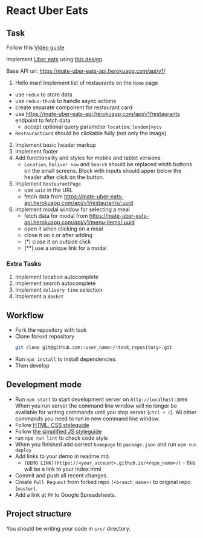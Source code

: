 # React Uber Eats

## Task
Follow this [Video guide](https://www.youtube.com/playlist?list=PL7FuXFaDeEX0MZnk9tC1tNfjoN4hnc6tl)

Implement [Uber eats](https://www.ubereats.com/en-UA/feed/?pl=JTdCJTIyYWRkcmVzcyUyMiUzQSUyMkt5aXYlMjIlMkMlMjJyZWZlcmVuY2UlMjIlM0ElMjJDaElKQlVWYTRVN1AxRUFSX2tZQkY5SXhTWFklMjIlMkMlMjJyZWZlcmVuY2VUeXBlJTIyJTNBJTIyZ29vZ2xlX3BsYWNlcyUyMiUyQyUyMmxhdGl0dWRlJTIyJTNBNTAuNDQ5ODU4NyUyQyUyMmxvbmdpdHVkZSUyMiUzQTMwLjUyMzY0OTYlN0Q%3D)
using [this design](https://www.figma.com/file/cABVXdvRdGiXYzffeOE4gG/Uber-Eats-Adaptive-Dev-Copy?node-id=0%3A1)

Base API url: https://mate-uber-eats-api.herokuapp.com/api/v1/

1. Hello man! Implement list of restaurants on the `Home` page
  - use `redux` to store data
  - use `redux-thunk` to handle async actions
  - create separate component for restaurant card
  - use https://mate-uber-eats-api.herokuapp.com/api/v1/restaurants endpoint to fetch data
    - accept optional query parameter `location`: `london|kyiv`
  - `RestaurantCard` should be clickable fully (not only the image)
2. Implement basic header markup
3. Implement footer
4. Add functionality and styles for mobile and tablet versions
    - `Location`, `Deliver now` and `Search` should be replaced whith buttons on the small screens.
    Block with inputs should apper below the header after click on the button.
5. Implement `RestaurantPage`
    - use `uuid` in the URL
    - fetch data from https://mate-uber-eats-api.herokuapp.com/api/v1/restaurants/:uuid
6. Implement modal window for selecting a meal
    - fetch data for modal from https://mate-uber-eats-api.herokuapp.com/api/v1/menu-items/:uuid
    - open it when clicking on a meal
    - close it on `X` or after adding
    - (*) close it on outside click
    - (**) use a unique link for a modal

### Extra Tasks
1. Implement location autocomplete
1. Implement search autocomplete
1. Implement `delivery time` selection
1. Implement a `Basket`

## Workflow
- Fork the repository with task
- Clone forked repository
    ```bash
    git clone git@github.com:<user_name>/<task_repository>.git
    ```
- Run `npm install` to install dependencies.
- Then develop

## Development mode
- Run `npm start` to start development server on `http://localhost:3000`
    When you run server the command line window will no longer be available for
    writing commands until you stop server (`ctrl + c`). All other commands you
    need to run in new command line window.
- Follow [HTML, CSS styleguide](https://mate-academy.github.io/style-guides/htmlcss.html)
- Follow [the simplified JS styleguide](https://mate-academy.github.io/style-guides/javascript-standard-modified)
- run `npm run lint` to check code style
- When you finished add correct `homepage` to `package.json` and run `npm run deploy`
- Add links to your demo in readme.md.
  - `[DEMO LINK](https://<your_account>.github.io/<repo_name>/)` - this will be a
  link to your index.html
- Commit and push all recent changes.
- Create `Pull Request` from forked repo `(<branch_name>)` to original repo
(`master`).
- Add a link at `PR` to Google Spreadsheets.

## Project structure
You should be writing your code in `src/` directory.
